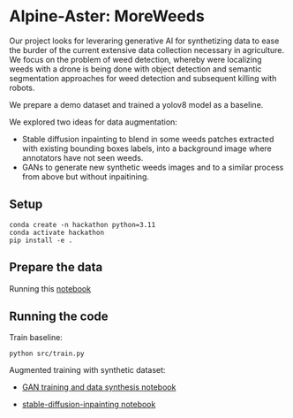 # Alpine-Aster: MoreWeeds
Our project looks for leveraring generative AI for synthetizing data to ease the burder of the current extensive data collection necessary in agriculture. We focus on the problem of weed detection, whereby were localizing weeds with a drone is being done with object detection and semantic segmentation approaches for weed detection and subsequent killing with robots.

We prepare a demo dataset and trained a yolov8 model as a baseline.

We explored two ideas for data augmentation:
- Stable diffusion inpainting to blend in some weeds patches extracted with existing bounding boxes labels, into a background image where annotators have not seen weeds.
- GANs to generate new synthetic weeds images and to a similar process from above but without inpaitining.

## Setup
```
conda create -n hackathon python=3.11
conda activate hackathon
pip install -e .
```
## Prepare the data
Running this [notebook](./notebook/prepare_data/pytorch_datasets_dev.ipynb)

## Running the code
Train baseline:
```
python src/train.py
```
Augmented training with synthetic dataset:
- [GAN training and data synthesis notebook](./train_gan.ipynb)

- [stable-diffusion-inpainting notebook](./notebook/eda/Image_Blending_Inpainting_2.ipynb)


